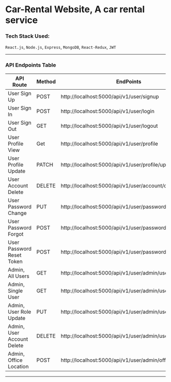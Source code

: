 # Car-Rental Website, A car rental service

### Tech Stack Used:
`React.js`, `Node.js`, `Express`, `MongoDB`, `React-Redux`, `JWT` 

------------------------------------------------------------------------

### API Endpoints Table
| API Route                 | Method | EndPoints                                               |
| ------------------------- | ------ | ------------------------------------------------------- |
| User Sign Up              | POST   |http://localhost:5000/api/v1/user/signup                |
| User Sign In              | POST   |http://localhost:5000/api/v1/user/login                 |
| User Sign Out             | GET    |http://localhost:5000/api/v1/user/logout                |
| User Profile View         | Get    |http://localhost:5000/api/v1/user/profile               |
| User Profile Update       | PATCH  |http://localhost:5000/api/v1/user/profile/update        |
| User Account Delete       | DELETE |http://localhost:5000/api/v1/user/account/delete        |
| User Password Change      | PUT    |http://localhost:5000/api/v1/user/password/update       |
| User Password Forgot      | POST   |http://localhost:5000/api/v1/user/password/forgot       |
| User Password Reset Token | POST   |http://localhost:5000/api/v1/user/password/reset/:token |
| Admin, All Users          | GET    |http://localhost:5000/api/v1/user/admin/users           |
| Admin, Single User        | GET    |http://localhost:5000/api/v1/user/admin/user/:id        |
| Admin, User Role Update   | PUT    |http://localhost:5000/api/v1/user/admin/user/:id        |
| Admin, User Account Delete| DELETE |http://localhost:5000/api/v1/user/admin/user/:id        |
| Admin, Office Location    | POST   |http://localhost:5000/api/v1/user/admin/office/register |


-----------------------------------------------------------------------

